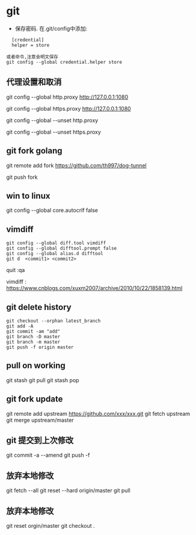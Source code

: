 # git

* 保存密码. 在.git/config中添加:
```
  [credential]
  helper = store

或者命令,注意会明文保存
git config --global credential.helper store
```

## 代理设置和取消
git config --global http.proxy http://127.0.0.1:1080

git config --global https.proxy http://127.0.0.1:1080

git config --global --unset http.proxy

git config --global --unset https.proxy

## git fork golang 
git remote add fork https://github.com/th997/dog-tunnel

git push fork

## win to linux
git config --global core.autocrlf false

## vimdiff
```
git config --global diff.tool vimdiff
git config --global difftool.prompt false
git config --global alias.d difftool
git d  <commit1> <commit2>
```
quit :qa

vimdiff : https://www.cnblogs.com/xuxm2007/archive/2010/10/22/1858139.html

## git delete history
```
git checkout --orphan latest_branch
git add -A
git commit -am "add"
git branch -D master
git branch -m master
git push -f origin master
```

## pull on working
git stash
git pull
git stash pop

## git fork update
git remote add upstream https://github.com/xxx/xxx.git
git fetch upstream
git merge upstream/master


## git 提交到上次修改
git commit -a --amend
git push -f 

## 放弃本地修改
git fetch --all
git reset --hard origin/master
git pull

## 放弃本地修改
git reset orgin/master
git checkout .
